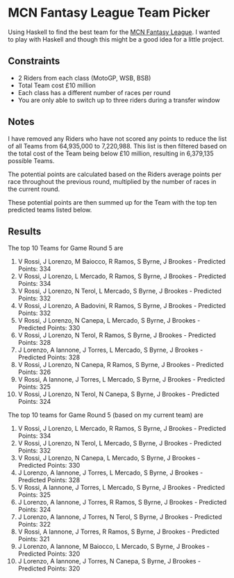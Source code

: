 # MCN Fantasy League Team Picker

Using Haskell to find the best team for the [MCN Fantasy League](http://mcn.fantasyleague.com/). I wanted to play with Haskell and though this might be a good idea for a little project.

## Constraints

* 2 Riders from each class (MotoGP, WSB, BSB)
* Total Team cost £10 million
* Each class has a different number of races per round
* You are only able to switch up to three riders during a transfer window

## Notes

I have removed any Riders who have not scored any points to reduce the list of all Teams from 64,935,000 to 7,220,988.
This list is then filtered based on the total cost of the Team being below £10 million, resulting in 6,379,135 possible Teams.

The potential points are calculated based on the Riders average points per race throughout the previous round, multiplied by the number of races in the current round.

These potential points are then summed up for the Team with the top ten predicted teams listed below.

## Results

The top 10 Teams for Game Round 5 are

1. V Rossi, J Lorenzo, M Baiocco, R Ramos, S Byrne, J Brookes - Predicted Points: 334
2. V Rossi, J Lorenzo, L Mercado, R Ramos, S Byrne, J Brookes - Predicted Points: 334
3. V Rossi, J Lorenzo, N Terol, L Mercado, S Byrne, J Brookes - Predicted Points: 332
4. V Rossi, J Lorenzo, A Badovini, R Ramos, S Byrne, J Brookes - Predicted Points: 332
5. V Rossi, J Lorenzo, N Canepa, L Mercado, S Byrne, J Brookes - Predicted Points: 330
6. V Rossi, J Lorenzo, N Terol, R Ramos, S Byrne, J Brookes - Predicted Points: 328
7. J Lorenzo, A Iannone, J Torres, L Mercado, S Byrne, J Brookes - Predicted Points: 328
8. V Rossi, J Lorenzo, N Canepa, R Ramos, S Byrne, J Brookes - Predicted Points: 326
9. V Rossi, A Iannone, J Torres, L Mercado, S Byrne, J Brookes - Predicted Points: 325
10. V Rossi, J Lorenzo, N Terol, N Canepa, S Byrne, J Brookes - Predicted Points: 324

The top 10 teams for Game Round 5 (based on my current team) are

1. V Rossi, J Lorenzo, L Mercado, R Ramos, S Byrne, J Brookes - Predicted Points: 334
2. V Rossi, J Lorenzo, N Terol, L Mercado, S Byrne, J Brookes - Predicted Points: 332
3. V Rossi, J Lorenzo, N Canepa, L Mercado, S Byrne, J Brookes - Predicted Points: 330
4. J Lorenzo, A Iannone, J Torres, L Mercado, S Byrne, J Brookes - Predicted Points: 328
5. V Rossi, A Iannone, J Torres, L Mercado, S Byrne, J Brookes - Predicted Points: 325
6. J Lorenzo, A Iannone, J Torres, R Ramos, S Byrne, J Brookes - Predicted Points: 324
7. J Lorenzo, A Iannone, J Torres, N Terol, S Byrne, J Brookes - Predicted Points: 322
8. V Rossi, A Iannone, J Torres, R Ramos, S Byrne, J Brookes - Predicted Points: 321
9. J Lorenzo, A Iannone, M Baiocco, L Mercado, S Byrne, J Brookes - Predicted Points: 320
10. J Lorenzo, A Iannone, J Torres, N Canepa, S Byrne, J Brookes - Predicted Points: 320
